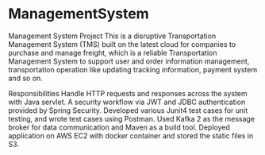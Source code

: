 # ManagementSystem
Management System Project
This is a disruptive Transportation Management System (TMS) built on the latest cloud for companies to purchase and manage freight, which is a reliable Transportation Management System to support user and order information management, transportation operation like updating tracking information, payment system and so on.

Responsibilities
Handle HTTP requests and responses across the system with Java servlet.
A security workflow via JWT and JDBC authentication provided by Spring Security.
Developed various Junit4 test cases for unit testing, and wrote test cases using Postman. 
Used Kafka 2 as the message broker for data communication and Maven as a build tool.
Deployed application on AWS EC2 with docker container and stored the static files in S3.
